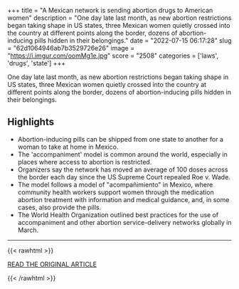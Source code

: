 +++
title = "A Mexican network is sending abortion drugs to American women"
description = "One day late last month, as new abortion restrictions began taking shape in US states, three Mexican women quietly crossed into the country at different points along the border, dozens of abortion-inducing pills hidden in their belongings."
date = "2022-07-15 06:17:28"
slug = "62d1064946ab7b3529726e26"
image = "https://i.imgur.com/oomMg1e.jpg"
score = "2508"
categories = ['laws', 'drugs', 'state']
+++

One day late last month, as new abortion restrictions began taking shape in US states, three Mexican women quietly crossed into the country at different points along the border, dozens of abortion-inducing pills hidden in their belongings.

## Highlights

- Abortion-inducing pills can be shipped from one state to another for a woman to take at home in Mexico.
- The 'accompaniment' model is common around the world, especially in places where access to abortion is restricted.
- Organizers say the network has moved an average of 100 doses across the border each day since the US Supreme Court repealed Roe v. Wade.
- The model follows a model of "acompañimiento" in Mexico, where community health workers support women through the medication abortion treatment with information and medical guidance, and, in some cases, also provide the pills.
- The World Health Organization outlined best practices for the use of accompaniment and other abortion service-delivery networks globally in March.

---

{{< rawhtml >}}
  <p class="article-category">
    <a target="_blank" href="https://edition.cnn.com/2022/07/13/americas/mexican-network-abortion-drugs-usa-intl/index.html">READ THE ORIGINAL ARTICLE</a>
  </p>
{{< /rawhtml >}}
